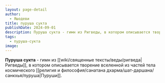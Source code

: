```yaml
---
layout: page-detail
author:
  - Яшодеви
title: пуруша сукта
publishDate: 2024-09-01
description: Пуруша сукта - гимн из Ригведы, в котором описывается творение вселенной из частей тела космического Пуруши.
tags:
  - пуруша-сукта
image:
---
```

**Пуруша сукта** - гимн из [[wiki/священные тексты/веды/ригведа|Ригведы]], в котором описывается творение вселенной из частей тела космического [[религия и философия/санатана дхарма/шат-даршана/санкхья/пуруша|Пуруши]].

